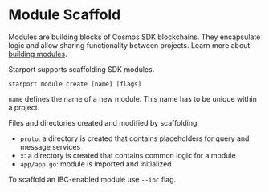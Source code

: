 # Module Scaffold

Modules are building blocks of Cosmos SDK blockchains. They encapsulate logic and allow sharing functionality between projects. Learn more about [building modules](https://github.com/cosmos/cosmos-sdk/tree/master/docs/building-modules).

Starport supports scaffolding SDK modules.

```
starport module create [name] [flags]
```

`name` defines the name of a new module. This name has to be unique within a project.

Files and directories created and modified by scaffolding:

* `proto`: a directory is created that contains placeholders for query and message services
* `x`: a directory is created that contains common logic for a module
* `app/app.go`: module is imported and initialized

To scaffold an IBC-enabled module use `--ibc` flag. <!-- Learn more about Starport features related to IBC. -->